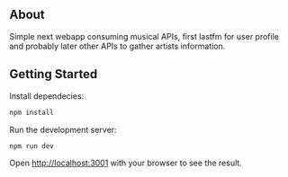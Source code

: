 ## About

Simple next webapp consuming musical APIs, first lastfm for user profile and probably later other APIs to gather artists information.

## Getting Started

Install dependecies:

```bash
npm install
```

Run the development server:

```bash
npm run dev
```

Open [http://localhost:3001](http://localhost:3001) with your browser to see the result.
